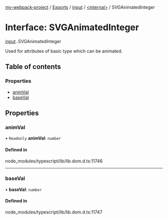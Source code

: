 [my-webpack-project](../README.md) / [Exports](../modules.md) / [input](../modules/input.md) / [<internal\>](../modules/input._internal_.md) / SVGAnimatedInteger

# Interface: SVGAnimatedInteger

[input](../modules/input.md).[<internal>](../modules/input._internal_.md).SVGAnimatedInteger

Used for attributes of basic type <integer> which can be animated.

## Table of contents

### Properties

- [animVal](input._internal_.SVGAnimatedInteger.md#animval)
- [baseVal](input._internal_.SVGAnimatedInteger.md#baseval)

## Properties

### animVal

• `Readonly` **animVal**: `number`

#### Defined in

node_modules/typescript/lib/lib.dom.d.ts:11746

___

### baseVal

• **baseVal**: `number`

#### Defined in

node_modules/typescript/lib/lib.dom.d.ts:11747
